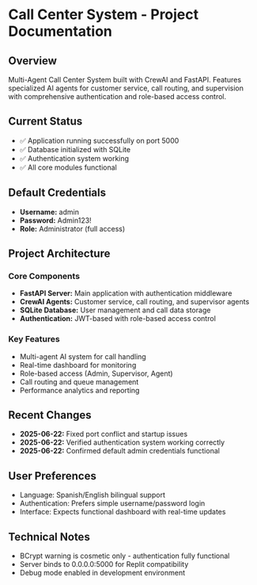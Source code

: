 # Call Center System - Project Documentation

## Overview
Multi-Agent Call Center System built with CrewAI and FastAPI. Features specialized AI agents for customer service, call routing, and supervision with comprehensive authentication and role-based access control.

## Current Status
- ✅ Application running successfully on port 5000
- ✅ Database initialized with SQLite
- ✅ Authentication system working
- ✅ All core modules functional

## Default Credentials
- **Username:** admin
- **Password:** Admin123!
- **Role:** Administrator (full access)

## Project Architecture

### Core Components
- **FastAPI Server:** Main application with authentication middleware
- **CrewAI Agents:** Customer service, call routing, and supervisor agents
- **SQLite Database:** User management and call data storage
- **Authentication:** JWT-based with role-based access control

### Key Features
- Multi-agent AI system for call handling
- Real-time dashboard for monitoring
- Role-based access (Admin, Supervisor, Agent)
- Call routing and queue management
- Performance analytics and reporting

## Recent Changes
- **2025-06-22:** Fixed port conflict and startup issues
- **2025-06-22:** Verified authentication system working correctly
- **2025-06-22:** Confirmed default admin credentials functional

## User Preferences
- Language: Spanish/English bilingual support
- Authentication: Prefers simple username/password login
- Interface: Expects functional dashboard with real-time updates

## Technical Notes
- BCrypt warning is cosmetic only - authentication fully functional
- Server binds to 0.0.0.0:5000 for Replit compatibility
- Debug mode enabled in development environment